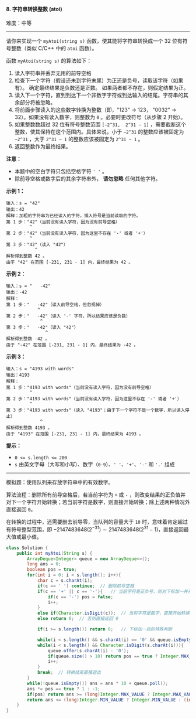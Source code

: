 #### 8. 字符串转换整数 (atoi)

难度：中等

---

请你来实现一个 `myAtoi(string s)` 函数，使其能将字符串转换成一个 32 位有符号整数（类似 C/C++ 中的 `atoi` 函数）。

函数 `myAtoi(string s)` 的算法如下：

1.  读入字符串并丢弃无用的前导空格
2.  检查下一个字符（假设还未到字符末尾）为正还是负号，读取该字符（如果有）。 确定最终结果是负数还是正数。 如果两者都不存在，则假定结果为正。
3.  读入下一个字符，直到到达下一个非数字字符或到达输入的结尾。字符串的其余部分将被忽略。
4.  将前面步骤读入的这些数字转换为整数（即，"123" -> 123， "0032" -> 32）。如果没有读入数字，则整数为 `0` 。必要时更改符号（从步骤 2 开始）。
5.  如果整数数超过 32 位有符号整数范围 `[−2^31,  2^31 − 1]` ，需要截断这个整数，使其保持在这个范围内。具体来说，小于 `−2^31` 的整数应该被固定为 `−2^31` ，大于 `2^31 − 1` 的整数应该被固定为 `2^31 − 1` 。
6.  返回整数作为最终结果。

 **注意：** 

*   本题中的空白字符只包括空格字符 `' '` 。
*   除前导空格或数字后的其余字符串外， **请勿忽略**  任何其他字符。

 **示例 1：** 

```
输入：s = "42"
输出：42
解释：加粗的字符串为已经读入的字符，插入符号是当前读取的字符。
第 1 步："42"（当前没有读入字符，因为没有前导空格）
         ^
第 2 步："42"（当前没有读入字符，因为这里不存在 '-' 或者 '+'）
         ^
第 3 步："42"（读入 "42"）
           ^
解析得到整数 42 。
由于 "42" 在范围 [-231, 231 - 1] 内，最终结果为 42 。
```

 **示例 2：** 

```
输入：s = "   -42"
输出：-42
解释：
第 1 步："   -42"（读入前导空格，但忽视掉）
            ^
第 2 步："   -42"（读入 '-' 字符，所以结果应该是负数）
             ^
第 3 步："   -42"（读入 "42"）
               ^
解析得到整数 -42 。
由于 "-42" 在范围 [-231, 231 - 1] 内，最终结果为 -42 。
```

 **示例 3：** 

```
输入：s = "4193 with words"
输出：4193
解释：
第 1 步："4193 with words"（当前没有读入字符，因为没有前导空格）
         ^
第 2 步："4193 with words"（当前没有读入字符，因为这里不存在 '-' 或者 '+'）
         ^
第 3 步："4193 with words"（读入 "4193"；由于下一个字符不是一个数字，所以读入停止）
             ^
解析得到整数 4193 。
由于 "4193" 在范围 [-231, 231 - 1] 内，最终结果为 4193 。
```

 **提示：** 

*   `0 <= s.length <= 200`
*   `s` 由英文字母（大写和小写）、数字（`0-9`）、`' '`、`'+'`、`'-'` 和 `'.'` 组成

---

模拟题：使用队列来存放字符串中的有效数字。

算法流程：删除所有前导空格后，若当前字符为 `+` 或 `-` ，则改变结果的正负值并对下一个字符开始转换；若当前字符是数字，则直接开始转换；除上述两种情况外直接返回 `0`。

在转换的过程中，还需要删去前导零，当队列的容量大于 `10` 时，意味着肯定超过有符号整型范围，即 $-2147483648(2^{-31}) \sim 2147483648(2^{31} - 1)$，直接返回最大值或最小值。

```java
class Solution {
    public int myAtoi(String s) {
        ArrayDeque<Integer> queue = new ArrayDeque<>();
        long ans = 0;
        boolean pos = true;
        for(int i = 0; i < s.length(); i++){
            char c = s.charAt(i);
            if(c == ' ') continue;  // 删除前导空格
            if(c == '+' || c == '-'){   // 当前字符是正负号，则对下标加一并开始转换
                if(c == '-') pos = false;
                i++;
            }
            else if(Character.isDigit(c));  // 当前字符是数字，直接开始转换
            else return 0;  // 否则直接返回 0

            if(i >= s.length()) return 0;   // 下标加一后的特殊判断

            while(i < s.length() && s.charAt(i) == '0' && queue.isEmpty()) i++; // 删除前导零
            while(i < s.length() && Character.isDigit(s.charAt(i))){    //  开始转换
                queue.offer(s.charAt(i) - '0');
                if(queue.size() > 10) return pos == true ? Integer.MAX_VALUE : Integer.MIN_VALUE;   // 考虑到Integer.MAX_VALUE = 2147483647，队列容量大于10则说明数字一定大于整型。
                i++;
            }
            break;  // 转换结束直接退出
        }
        while(!queue.isEmpty()) ans = ans * 10 + queue.poll();
        ans *= pos == true ? 1 : -1;
        if(pos) return ans >= (long)Integer.MAX_VALUE ? Integer.MAX_VALUE : (int)ans;
        return ans <= (long)Integer.MIN_VALUE ? Integer.MIN_VALUE : (int)ans;
    }
}
```

